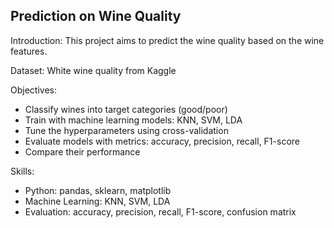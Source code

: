 ## Prediction on Wine Quality

Introduction: This project aims to predict the wine quality based on the wine features.

Dataset: White wine quality from Kaggle

Objectives:
- Classify wines into target categories (good/poor)
- Train with machine learning models: KNN, SVM, LDA
- Tune the hyperparameters using cross-validation
- Evaluate models with metrics: accuracy, precision, recall, F1-score
- Compare their performance

Skills:
- Python: pandas, sklearn, matplotlib
- Machine Learning: KNN, SVM, LDA
- Evaluation: accuracy, precision, recall, F1-score, confusion matrix
